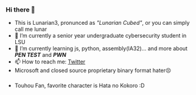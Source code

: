 ### Hi there 👋

- This is Lunarian3, pronunced as _"Lunarian Cubed"_, or you can simply call me lunar
- 🔭 I’m currently a senior year undergraduate cybersecurity student in LSU 
- 🌱 I’m currently learning js, python, assembly(IA32)... and more about _**PEN TEST**_ and _**PWN**_
- 📫 How to reach me: [Twitter](https://twitter.com/LunarianCubed) 
- Microsoft and closed source proprietary binary format hater😣
###
- Touhou Fan, favorite character is Hata no Kokoro :D
<!--
**LunarianCubed/LunarianCubed** is a ✨ _special_ ✨ repository because its `README.md` (this file) appears on your GitHub profile.

Here are some ideas to get you started:

- 🔭 I’m currently working on ...
- 🌱 I’m currently learning ...
- 👯 I’m looking to collaborate on ...
- 🤔 I’m looking for help with ...
- 💬 Ask me about ...
- 📫 How to reach me: ...
- 😄 Pronouns: ...
- ⚡ Fun fact: ...
-->
